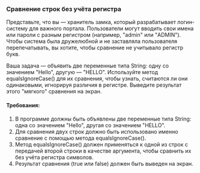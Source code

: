 
### Сравнение строк без учёта регистра

Представьте, что вы — хранитель замка, который разрабатывает логин-систему для важного портала. Пользователи могут вводить свои имена или пароли с разным регистром (например, "admin" или "ADMIN"). Чтобы система была дружелюбной и не заставляла пользователя перепечатывать, вы хотите, чтобы сравнение не учитывало регистр букв.

Ваша задача — объявить две переменные типа String: одну со значением "Hello", другую — "HELLO". Используйте метод equalsIgnoreCase() для их сравнения, чтобы узнать, считаются ли они одинаковыми, игнорируя различия в регистре. Выведите результат этого "мягкого" сравнения на экран.

#### Требования:
1. В программе должны быть объявлены две переменные типа String: одна со значением "Hello", другая со значением "HELLO".
2. Для сравнения двух строк должно быть использовано именно сравнение с помощью метода equalsIgnoreCase().
3. Метод equalsIgnoreCase() должен применяться к одной из строк с передачей второй строки в качестве аргумента, чтобы сравнить их без учёта регистра символов.
4. Результат сравнения (true или false) должен быть выведен на экран.
